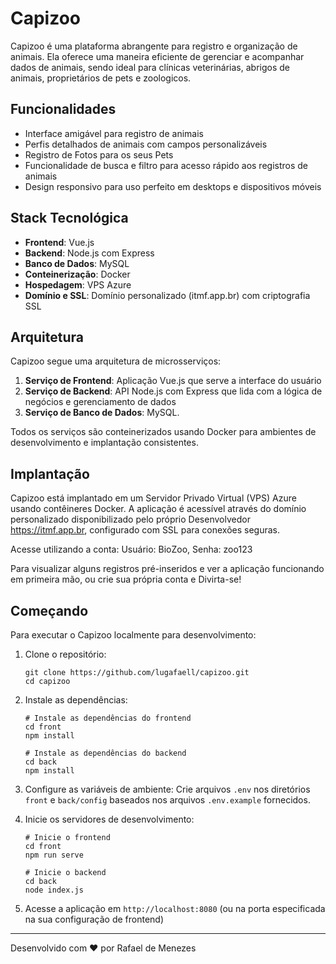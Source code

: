 # Capizoo

Capizoo é uma plataforma abrangente para registro e organização de animais. Ela oferece uma maneira eficiente de gerenciar e acompanhar dados de animais, sendo ideal para clínicas veterinárias, abrigos de animais, proprietários de pets e zoologicos.

## Funcionalidades

- Interface amigável para registro de animais
- Perfis detalhados de animais com campos personalizáveis
- Registro de Fotos para os seus Pets
- Funcionalidade de busca e filtro para acesso rápido aos registros de animais
- Design responsivo para uso perfeito em desktops e dispositivos móveis

## Stack Tecnológica

- **Frontend**: Vue.js
- **Backend**: Node.js com Express
- **Banco de Dados**: MySQL
- **Conteinerização**: Docker
- **Hospedagem**: VPS Azure
- **Domínio e SSL**: Domínio personalizado (itmf.app.br) com criptografia SSL

## Arquitetura

Capizoo segue uma arquitetura de microsserviços:

1. **Serviço de Frontend**: Aplicação Vue.js que serve a interface do usuário
2. **Serviço de Backend**: API Node.js com Express que lida com a lógica de negócios e gerenciamento de dados
3. **Serviço de Banco de Dados**: MySQL.

Todos os serviços são conteinerizados usando Docker para ambientes de desenvolvimento e implantação consistentes.

## Implantação

Capizoo está implantado em um Servidor Privado Virtual (VPS) Azure usando contêineres Docker. A aplicação é acessível através do domínio personalizado disponibilizado pelo próprio Desenvolvedor https://itmf.app.br, configurado com SSL para conexões seguras.

Acesse utilizando a conta:
Usuário: BioZoo,
Senha: zoo123

Para visualizar alguns registros pré-inseridos e ver a aplicação funcionando em primeira mão, ou crie sua própria conta e Divirta-se!

## Começando

Para executar o Capizoo localmente para desenvolvimento:

1. Clone o repositório:
   ```
   git clone https://github.com/lugafaell/capizoo.git
   cd capizoo
   ```

2. Instale as dependências:
   ```
   # Instale as dependências do frontend
   cd front
   npm install

   # Instale as dependências do backend
   cd back
   npm install
   ```

3. Configure as variáveis de ambiente:
   Crie arquivos `.env` nos diretórios `front` e `back/config` baseados nos arquivos `.env.example` fornecidos.

4. Inicie os servidores de desenvolvimento:
   ```
   # Inicie o frontend
   cd front
   npm run serve

   # Inicie o backend
   cd back
   node index.js
   ```

5. Acesse a aplicação em `http://localhost:8080` (ou na porta especificada na sua configuração de frontend)


---

Desenvolvido com ❤️ por Rafael de Menezes
